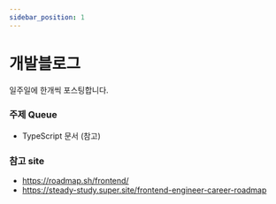 ```yaml
---
sidebar_position: 1
---
```


# 개발블로그

일주일에 한개씩 포스팅합니다.

### 주제 Queue

- TypeScript 문서 (참고)

### 참고 site

- https://roadmap.sh/frontend/
- https://steady-study.super.site/frontend-engineer-career-roadmap
